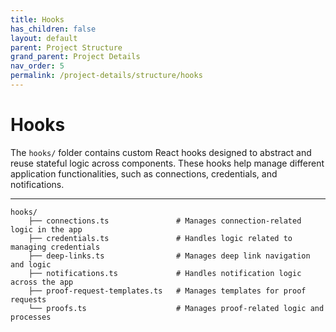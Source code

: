 ```yaml
---
title: Hooks
has_children: false
layout: default
parent: Project Structure
grand_parent: Project Details
nav_order: 5
permalink: /project-details/structure/hooks
---
```


# Hooks

The `hooks/` folder contains custom React hooks designed to abstract and reuse stateful logic across components. These hooks help manage different application functionalities, such as connections, credentials, and notifications.

---

```plaintext
hooks/
    ├── connections.ts               # Manages connection-related logic in the app
    ├── credentials.ts               # Handles logic related to managing credentials
    ├── deep-links.ts                # Manages deep link navigation and logic
    ├── notifications.ts             # Handles notification logic across the app
    ├── proof-request-templates.ts   # Manages templates for proof requests
    └── proofs.ts                    # Manages proof-related logic and processes
```
